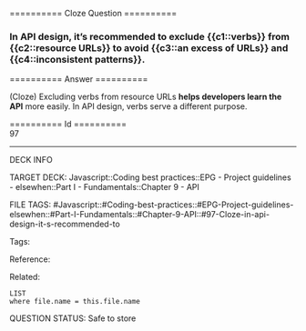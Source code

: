 ========== Cloze Question ==========

###  In API design, it’s recommended to exclude {{c1::verbs}} from {{c2::resource URLs}} to avoid {{c3::an excess of URLs}} and {{c4::inconsistent patterns}}.  

========== Answer ==========  

(Cloze) Excluding verbs from resource URLs **helps developers learn the API** more easily. In API design, verbs serve a different purpose.

========== Id ==========  
97

---

DECK INFO

TARGET DECK: Javascript::Coding best practices::EPG - Project guidelines - elsewhen::Part I - Fundamentals::Chapter 9 - API

FILE TAGS: #Javascript::#Coding-best-practices::#EPG-Project-guidelines-elsewhen::#Part-I-Fundamentals::#Chapter-9-API::#97-Cloze-in-api-design-it-s-recommended-to

Tags:

Reference:

Related:

```dataview
LIST
where file.name = this.file.name
```

QUESTION STATUS: Safe to store
